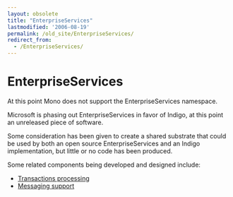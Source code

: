 ```yaml
---
layout: obsolete
title: "EnterpriseServices"
lastmodified: '2006-08-19'
permalink: /old_site/EnterpriseServices/
redirect_from:
  - /EnterpriseServices/
---
```


EnterpriseServices
==================

At this point Mono does not support the EnterpriseServices namespace.

Microsoft is phasing out EnterpriseServices in favor of Indigo, at this point an unreleased piece of software.

Some consideration has been given to create a shared substrate that could be used by both an open source EnterpriseServices and an Indigo implementation, but little or no code has been produced.

Some related components being developed and designed include:

-   [Transactions processing]({{site.github.url}}/old_site/Transactions "Transactions")
-   [Messaging support]({{site.github.url}}/old_site/System.Messaging)


